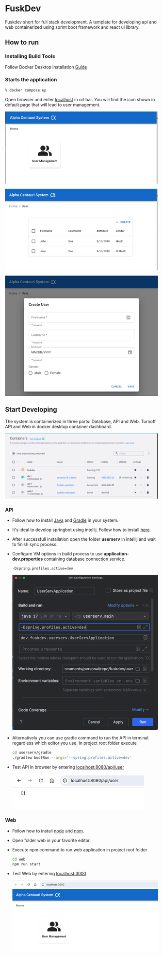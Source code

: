 # FuskDev

Fuskdev short for full stack development. A template for developing api and web containerized using sprint boot framework and react ui library.

## How to run

### Installing Build Tools

Follow Docker Desktop installation [Guide](https://www.docker.com/products/docker-desktop/)

### Starts the application

```bash
% docker compose up
```

Open browser and enter [localhost](http://localhost) in url bar. You will find the icon shown in default page that will lead to user management.

![dashboard](docs/alpha1.png?raw=true 'Dashboard')

![userlist](docs/alpha2.png?raw=true 'User List')

![usercreate](docs/alpha3.png?raw=true 'User Create')

## Start Developing

The system is containerized in three parts: Database, API and Web. Turnoff API and Web in docker desktop container dashboard.

![dockercontainer](docs/dockercontainer.png?raw=true 'Docker container')

### API

- Follow how to install [Java](https://www.java.com/en/download/) and [Gradle](https://gradle.org/install/) in your system.
- It's ideal to develop springbot using intellij. Follow how to install [here](https://www.jetbrains.com/idea/download/).
- After successfull installation open the folder <strong>userserv</strong> in intellij and wait to finish sync process.
- Configure VM options in build process to use <strong>application-dev.properties</strong> containing database connection service.

  ```
  -Dspring.profiles.active=dev
  ```

  ![dev](docs/devconfig.png?raw=true 'Dev config')

- Alternatively you can use gradle command to run the API in terminal regardless which editor you use. In project root folder execute

  ```bash
  cd userserv/gradle
  ./gradlew bootRun --args='--spring.profiles.active=dev'
  ```

- Test API in browser by entering [localhost:8080/api/user](http://localhost:8080/api/user)

  ![api](docs/apitest.png?raw=true 'API Test')

### Web

- Follow how to install [node](https://docs.npmjs.com/downloading-and-installing-node-js-and-npm) and [npm](https://docs.npmjs.com/downloading-and-installing-node-js-and-npm).

- Open folder web in your favorite editor.

- Execute npm command to run web application in project root folder

  ```bash
  cd web
  npm run start
  ```

- Test Web by entering [localhost:3000](http://localhost:3000)

  ![web](docs/alphadev1.png?raw=true 'Web')
